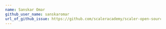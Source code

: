 ```yaml
---
name: Sanskar Omar
github_user_name: sanskaromar
url_of_github_issue: https://github.com/scaleracademy/scaler-open-source-september-challenge/issues/342
---
```

